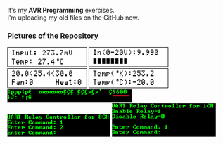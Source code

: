 It's my **AVR Programming** exercises.  
I'm uploading my old files on the GitHub now.

### Pictures of the Repository
![](Thermometer%20Using%20LM35/Simulate/Album.png)
![](Voltmeter%20for%200-20V%20with%20Bar%20Display/Simulate/Album.png)
![](Thermostat%20Using%20LM35/Simulate/Album.png)
![](Thermometer%20Using%20LM335/Simulate/Album.png)
![](Baud%20Rate%20Finder%20for%20UART/Simulate/Album.png)
![](UART%20Relay%20Controller_8CH/Simulate/Album.png)
![](UART%20Relay%20Controller_1CH/Simulate/Album.png)
